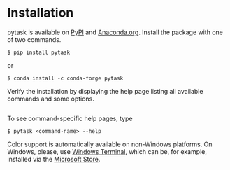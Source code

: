 # Installation

<!-- Keep in sync with README.md -->

pytask is available on [PyPI](https://pypi.org/project/pytask) and
[Anaconda.org](https://anaconda.org/conda-forge/pytask). Install the package with one of
two commands.

```console
$ pip install pytask
```

or

```console
$ conda install -c conda-forge pytask
```

<!-- END: Keep in sync with README.md -->

Verify the installation by displaying the help page listing all available commands and
some options.

```{include} ../_static/md/help-page.md
```

To see command-specific help pages, type

```console
$ pytask <command-name> --help
```

Color support is automatically available on non-Windows platforms. On Windows, please,
use [Windows Terminal](https://github.com/microsoft/terminal), which can be, for
example, installed via the [Microsoft Store](https://aka.ms/terminal).
